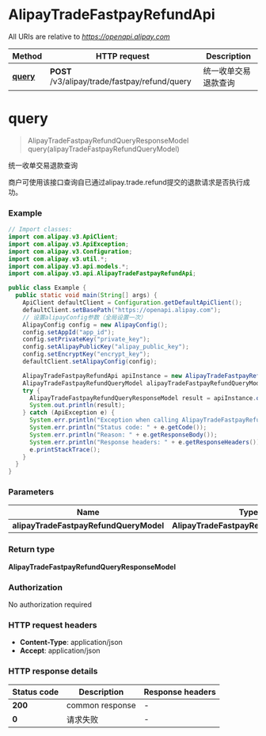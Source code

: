 # AlipayTradeFastpayRefundApi

All URIs are relative to *https://openapi.alipay.com*

| Method | HTTP request | Description |
|------------- | ------------- | -------------|
| [**query**](AlipayTradeFastpayRefundApi.md#query) | **POST** /v3/alipay/trade/fastpay/refund/query | 统一收单交易退款查询 |


<a name="query"></a>
# **query**
> AlipayTradeFastpayRefundQueryResponseModel query(alipayTradeFastpayRefundQueryModel)

统一收单交易退款查询

商户可使用该接口查询自已通过alipay.trade.refund提交的退款请求是否执行成功。

### Example
```java
// Import classes:
import com.alipay.v3.ApiClient;
import com.alipay.v3.ApiException;
import com.alipay.v3.Configuration;
import com.alipay.v3.util.*;
import com.alipay.v3.api.models.*;
import com.alipay.v3.api.AlipayTradeFastpayRefundApi;

public class Example {
  public static void main(String[] args) {
    ApiClient defaultClient = Configuration.getDefaultApiClient();
    defaultClient.setBasePath("https://openapi.alipay.com");
    // 设置alipayConfig参数（全局设置一次）
    AlipayConfig config = new AlipayConfig();
    config.setAppId("app_id");
    config.setPrivateKey("private_key");
    config.setAlipayPublicKey("alipay_public_key");
    config.setEncryptKey("encrypt_key");
    defaultClient.setAlipayConfig(config);

    AlipayTradeFastpayRefundApi apiInstance = new AlipayTradeFastpayRefundApi(defaultClient);
    AlipayTradeFastpayRefundQueryModel alipayTradeFastpayRefundQueryModel = new AlipayTradeFastpayRefundQueryModel(); // AlipayTradeFastpayRefundQueryModel | 
    try {
      AlipayTradeFastpayRefundQueryResponseModel result = apiInstance.query(alipayTradeFastpayRefundQueryModel);
      System.out.println(result);
    } catch (ApiException e) {
      System.err.println("Exception when calling AlipayTradeFastpayRefundApi#query");
      System.err.println("Status code: " + e.getCode());
      System.err.println("Reason: " + e.getResponseBody());
      System.err.println("Response headers: " + e.getResponseHeaders());
      e.printStackTrace();
    }
  }
}
```

### Parameters

| Name | Type | Description  | Notes |
|------------- | ------------- | ------------- | -------------|
| **alipayTradeFastpayRefundQueryModel** | **AlipayTradeFastpayRefundQueryModel**|  | [optional] |

### Return type

**AlipayTradeFastpayRefundQueryResponseModel**

### Authorization

No authorization required

### HTTP request headers

 - **Content-Type**: application/json
 - **Accept**: application/json

### HTTP response details
| Status code | Description | Response headers |
|-------------|-------------|------------------|
| **200** | common response |  -  |
| **0** | 请求失败 |  -  |

